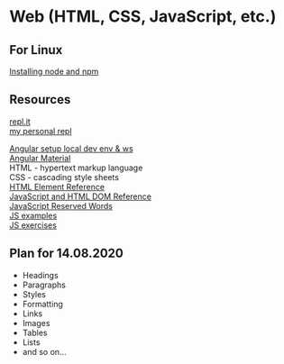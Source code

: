 # Web (HTML, CSS, JavaScript, etc.)
## For Linux
[Installing node and npm](https://github.com/nodesource/distributions/blob/master/README.md)  

## Resources

[repl.it](https://repl.it/)  
[my personal repl](https://repl.it/@makgar/)  

[Angular setup local dev env & ws](https://angular.io/guide/setup-local)  
[Angular Material](https://material.angular.io/)  
HTML - hypertext markup language  
CSS - cascading style sheets  
[HTML Element Reference](https://www.w3schools.com/tags/default.asp)  
[JavaScript and HTML DOM Reference](https://www.w3schools.com/jsref/default.asp)  
[JavaScript Reserved Words](https://www.w3schools.com/js/js_reserved.asp)  
[JS examples](https://www.w3schools.com/js/js_examples.asp)  
[JS exercises](https://www.w3schools.com/js/exercise_js.asp?filename=exercise_js_variables1)  

## Plan for 14.08.2020
- Headings
- Paragraphs
- Styles
- Formatting
- Links
- Images
- Tables
- Lists
- and so on...
